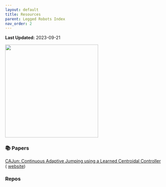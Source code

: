 ```yaml
---
layout: default
title: Resources
parent: Legged Robots Index
nav_order: 2
---
```

**Last Updated:** 2023-09-21


<img src="../../assets/imgs/a1_image.png" width="300" height="300">

### 📚 Papers

[CAJun: Continuous Adaptive Jumping using a Learned Centroidal Controller](https://arxiv.org/abs/2306.09557) ( [website](https://yxyang.github.io/cajun/))

### Repos
